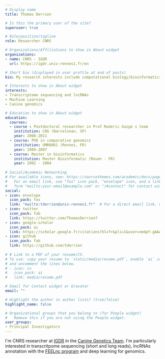 ```yaml
---
# Display name
title: Thomas Derrien

# Is this the primary user of the site?
superuser: true

# Role/position/tagline
role: Researcher CNRS

# Organizations/Affiliations to show in About widget
organizations:
- name: CNRS - IGDR
  url: https://igdr.univ-rennes1.fr/en

# Short bio (displayed in user profile at end of posts)
bio: My research interests include computational biology/bioinformatics, (dog) transcriptome sequencing (short and long reads), machine learning and lncRNAs.

# Interests to show in About widget
interests:
- Transcriptome sequencing and lncRNAs
- Machine Learning
- Canine genomics

# Education to show in About widget
education:
  courses:
  - course : Postdoctoral researcher in Prof Roderic Guigó s team 
    institution: CRG (Barcelonan, SP)
    year: 2008-2011
  - course: PhD in comparative genomics
    institution: UMR6061 (Rennes, FR)
    year: 2004-2007
  - course: Master in bioinformatics 
    institution: Master Bioinformatic (Rouen - FR)
    year: 2002 - 2004
    
# Social/Academic Networking
# For available icons, see: https://sourcethemes.com/academic/docs/page-builder/#icons
#   For an email link, use "fas" icon pack, "envelope" icon, and a link in the
#   form "mailto:your-email@example.com" or "/#contact" for contact widget.
social:
- icon: envelope
  icon_pack: fas
  link: "mailto:tderrien@univ-rennes1.fr"  # For a direct email link, use "mailto:test@example.org".
- icon: twitter
  icon_pack: fab
  link: https://twitter.com/ThomasDerrien7
- icon: google-scholar
  icon_pack: ai
  link: https://scholar.google.fr/citations?hl=fr&pli=1&user=nm4pY-gAAAAJ
- icon: github
  icon_pack: fab
  link: https://github.com/tderrien
  
# # Link to a PDF of your resume/CV.
# To use: copy your resume to `static/media/resume.pdf`, enable `ai` icons in `params.toml`, 
# and uncomment the lines below.
# - icon: cv
#   icon_pack: ai
#   link: media/resume.pdf

# Email for Contact widget or Gravatar
email: ""

# Highlight the author in author lists? (true/false)
highlight_name: false

# Organizational groups that you belong to (for People widget)
#   Remove this if you are not using the People widget.
user_groups:
- Principal Investigators
---
```


I'm CNRS researcher at [IGDR](https://igdr.univ-rennes1.fr/en) in the [Canine Genetics Team](http://dog-genetics.genouest.org/en/home-3/). I'm particularly interested in  transcritpome sequencing (short and long reads), lncRNAs annotation with the [FEELnc program](https://github.com/tderrien/FEELnc) and deep learning for genomics.

